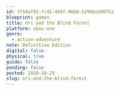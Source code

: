 ```yaml
---
id: ff50af92-fc45-408f-96b8-529b0a300752
blueprint: games
title: Ori and the Blind Forest
platform: xbox-one
genre:
  - action-adventure
note: Definitive Edition
digital: false
physical: true
guide: false
pending: false
posted: 2020-10-25
slug: ori-and-the-blind-forest
---
```

